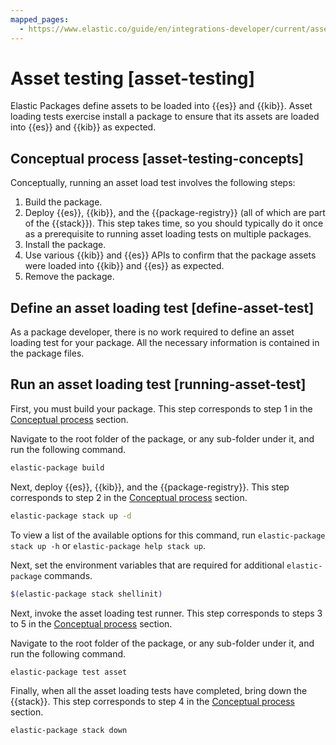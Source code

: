 ```yaml
---
mapped_pages:
  - https://www.elastic.co/guide/en/integrations-developer/current/asset-testing.html
---
```


# Asset testing [asset-testing]

Elastic Packages define assets to be loaded into {{es}} and {{kib}}. Asset loading tests exercise install a package to ensure that its assets are loaded into {{es}} and {{kib}} as expected.


## Conceptual process [asset-testing-concepts]

Conceptually, running an asset load test involves the following steps:

1. Build the package.
2. Deploy {{es}}, {{kib}}, and the {{package-registry}} (all of which are part of the {{stack}}). This step takes time, so you should typically do it once as a prerequisite to running asset loading tests on multiple packages.
3. Install the package.
4. Use various {{kib}} and {{es}} APIs to confirm that the package assets were loaded into {{kib}} and {{es}} as expected.
5. Remove the package.


## Define an asset loading test [define-asset-test]

As a package developer, there is no work required to define an asset loading test for your package. All the necessary information is contained in the package files.


## Run an asset loading test [running-asset-test]

First, you must build your package. This step corresponds to step 1 in the [Conceptual process](#asset-testing-concepts) section.

Navigate to the root folder of the package, or any sub-folder under it, and run the following command.

```bash
elastic-package build
```

Next, deploy {{es}}, {{kib}}, and the {{package-registry}}. This step corresponds to step 2 in the [Conceptual process](#asset-testing-concepts) section.

```bash
elastic-package stack up -d
```

To view a list of the available options for this command, run `elastic-package stack up -h` or `elastic-package help stack up`.

Next, set the environment variables that are required for additional `elastic-package` commands.

```bash
$(elastic-package stack shellinit)
```

Next, invoke the asset loading test runner. This step corresponds to steps 3 to 5 in the [Conceptual process](#asset-testing-concepts) section.

Navigate to the root folder of the package, or any sub-folder under it, and run the following command.

```bash
elastic-package test asset
```

Finally, when all the asset loading tests have completed, bring down the {{stack}}. This step corresponds to step 4 in the [Conceptual process](#asset-testing-concepts) section.

```bash
elastic-package stack down
```
